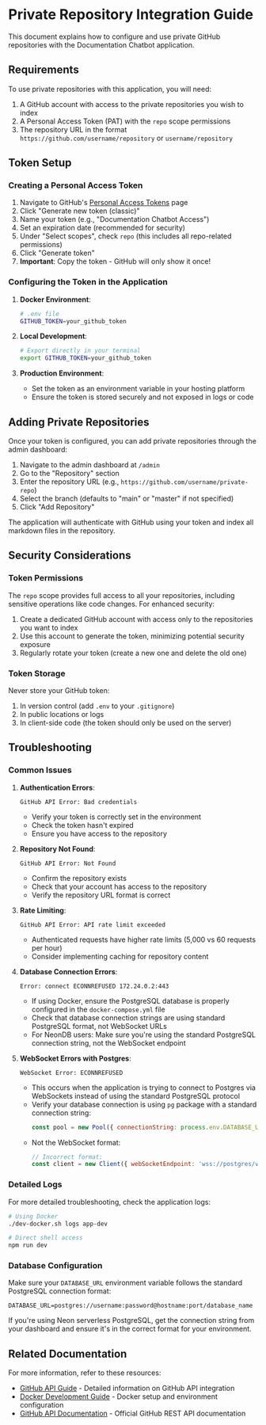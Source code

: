 # Private Repository Integration Guide

This document explains how to configure and use private GitHub repositories with the Documentation Chatbot application.

## Requirements

To use private repositories with this application, you will need:

1. A GitHub account with access to the private repositories you wish to index
2. A Personal Access Token (PAT) with the `repo` scope permissions
3. The repository URL in the format `https://github.com/username/repository` or `username/repository`

## Token Setup

### Creating a Personal Access Token

1. Navigate to GitHub's [Personal Access Tokens](https://github.com/settings/tokens) page
2. Click "Generate new token (classic)"
3. Name your token (e.g., "Documentation Chatbot Access")
4. Set an expiration date (recommended for security)
5. Under "Select scopes", check `repo` (this includes all repo-related permissions)
6. Click "Generate token"
7. **Important**: Copy the token - GitHub will only show it once!

### Configuring the Token in the Application

1. **Docker Environment**:
   ```bash
   # .env file
   GITHUB_TOKEN=your_github_token
   ```

2. **Local Development**:
   ```bash
   # Export directly in your terminal
   export GITHUB_TOKEN=your_github_token
   ```

3. **Production Environment**:
   - Set the token as an environment variable in your hosting platform
   - Ensure the token is stored securely and not exposed in logs or code

## Adding Private Repositories

Once your token is configured, you can add private repositories through the admin dashboard:

1. Navigate to the admin dashboard at `/admin`
2. Go to the "Repository" section
3. Enter the repository URL (e.g., `https://github.com/username/private-repo`)
4. Select the branch (defaults to "main" or "master" if not specified)
5. Click "Add Repository"

The application will authenticate with GitHub using your token and index all markdown files in the repository.

## Security Considerations

### Token Permissions

The `repo` scope provides full access to all your repositories, including sensitive operations like code changes. For enhanced security:

1. Create a dedicated GitHub account with access only to the repositories you want to index
2. Use this account to generate the token, minimizing potential security exposure
3. Regularly rotate your token (create a new one and delete the old one)

### Token Storage

Never store your GitHub token:

1. In version control (add `.env` to your `.gitignore`)
2. In public locations or logs
3. In client-side code (the token should only be used on the server)

## Troubleshooting

### Common Issues

1. **Authentication Errors**:
   ```
   GitHub API Error: Bad credentials
   ```
   - Verify your token is correctly set in the environment
   - Check the token hasn't expired
   - Ensure you have access to the repository

2. **Repository Not Found**:
   ```
   GitHub API Error: Not Found
   ```
   - Confirm the repository exists
   - Check that your account has access to the repository
   - Verify the repository URL format is correct

3. **Rate Limiting**:
   ```
   GitHub API Error: API rate limit exceeded
   ```
   - Authenticated requests have higher rate limits (5,000 vs 60 requests per hour)
   - Consider implementing caching for repository content

4. **Database Connection Errors**:
   ```
   Error: connect ECONNREFUSED 172.24.0.2:443
   ```
   - If using Docker, ensure the PostgreSQL database is properly configured in the `docker-compose.yml` file
   - Check that database connection strings are using standard PostgreSQL format, not WebSocket URLs
   - For NeonDB users: Make sure you're using the standard PostgreSQL connection string, not the WebSocket endpoint

5. **WebSocket Errors with Postgres**:
   ```
   WebSocket Error: ECONNREFUSED
   ```
   - This occurs when the application is trying to connect to Postgres via WebSockets instead of using the standard PostgreSQL protocol
   - Verify your database connection is using `pg` package with a standard connection string:
     ```javascript
     const pool = new Pool({ connectionString: process.env.DATABASE_URL });
     ```
   - Not the WebSocket format:
     ```javascript
     // Incorrect format:
     const client = new Client({ webSocketEndpoint: 'wss://postgres/v2' });
     ```

### Detailed Logs

For more detailed troubleshooting, check the application logs:

```bash
# Using Docker
./dev-docker.sh logs app-dev

# Direct shell access
npm run dev
```

### Database Configuration

Make sure your `DATABASE_URL` environment variable follows the standard PostgreSQL connection format:

```
DATABASE_URL=postgres://username:password@hostname:port/database_name
```

If you're using Neon serverless PostgreSQL, get the connection string from your dashboard and ensure it's in the correct format for your environment.

## Related Documentation

For more information, refer to these resources:

- [GitHub API Guide](./GITHUB_API_GUIDE.md) - Detailed information on GitHub API integration
- [Docker Development Guide](../DOCKER_DEV_GUIDE.md) - Docker setup and environment configuration
- [GitHub API Documentation](https://docs.github.com/en/rest) - Official GitHub REST API documentation